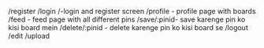 /register
/login
/-login and register screen
/profile - profile page with boards
/feed - feed page with all different pins
/save/:pinid- save karenge pin ko kisi board mein
/delete/:pinid - delete karenge pin ko kisi board se
/logout 
/edit
/upload